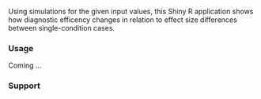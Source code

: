 Using simulations for the given input values, this Shiny R application shows how diagnostic efficency changes in relation to effect size differences between single-condition cases.


### Usage

Coming ...

### Support

